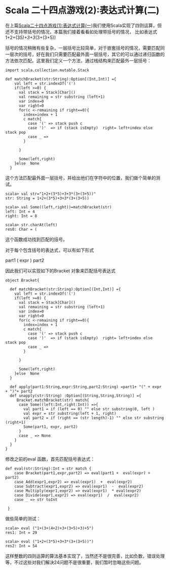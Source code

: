 # Scala 二十四点游戏(2):表达式计算(二)
在上篇[Scala二十四点游戏(1):表达式计算(一)](expression-calculating-one.md)我们使用Scala实现了四则运算，但还不支持带括号的情况，本篇我们接着看看如处理带括号的情况，
比如表达式 1+2+(3*5)+3+3*(3+(3+5))

括号的情况稍微有些复杂，一层括号比较简单，对于嵌套括号的情况，需要匹配同一层次的括号，好在我们只需要匹配最外面一层括号，其它的可以通过递归函数的方法依次匹配。这里我们定义一个方法，通过栈结构来匹配最外一层括号：
```
import scala.collection.mutable.Stack  

def matchBracket(str:String):Option[(Int,Int)] ={
    val left = str.indexOf('(')
    if(left >=0) {
      val stack = Stack[Char]()
      val remaining = str substring (left+1)
      var index=0
      var right=0
      for(c <-remaining if right==0){
        index=index + 1
        c match{
          case '(' => stack push c
          case ')'  => if (stack isEmpty)  right= left+index else stack pop
          case _ =>
        }

      }

      Some(left,right)
    }else  None
  }
```

这个方法匹配最外面一层括号，并给出他们在字符中的位置，我们做个简单的测试。
```
scala> val str="1+2+(3*5)+3+3*(3+(3+5))" 
str: String = 1+2+(3*5)+3+3*(3+(3+5))

scala> val Some((left,right))=matchBracket(str)
left: Int = 4
right: Int = 8

scala> str.charAt(left)
res0: Char = (
```
这个函数成功找到匹配的括号。

对于每个包含括号的表达式，可以有如下形式  

part1 ( expr ) part2

因此我们可以实现如下的Bracket 对象来匹配括号表达式
```
object Bracket{

  def matchBracket(str:String):Option[(Int,Int)] ={
    val left = str.indexOf('(')
    if(left >=0) {
      val stack = Stack[Char]()
      val remaining = str substring (left+1)
      var index=0
      var right=0
      for(c <-remaining if right==0){
        index=index + 1
        c match{
          case '(' => stack push c
          case ')'  => if (stack isEmpty)  right= left+index else stack pop
          case _ =>
        }

      }

      Some(left,right)
    }else  None
  }

  def apply(part1:String,expr:String,part2:String) =part1+ "(" + expr + ")"+ part2
  def unapply(str:String) :Option[(String,String,String)] ={
     Bracket.matchBracket(str) match{
      case Some((left:Int,right:Int)) =>{
        val part1 = if (left == 0) "" else str substring(0, left )
        val expr = str substring(left + 1, right)
        val part2 = if (right == (str length)-1) "" else str substring (right+1)
        Some(part1, expr, part2)
      }
      case _ => None
    }
  }
}
```
修改之前的eval 函数，首先匹配括号表达式：
```
def eval(str:String):Int = str match {
    case Bracket(part1,expr,part2) => eval(part1 +  eval(expr) + part2)
    case Add(expr1,expr2) => eval(expr1)  +  eval(expr2)
    case Subtract(expr1,expr2) => eval(expr1)  -  eval(expr2)
    case Multiply(expr1,expr2) => eval(expr1)  * eval(expr2)
    case Divide(expr1,expr2) => eval(expr1)  /  eval(expr2)
    case _ => str toInt

 }
```
做些简单的测试：
```
scala> eval ("1+(3+(4+2)+3+(3+5)+3)+5")
res1: Int = 29

scala> eval ("1+2+(3*5)+3+3*(3+(3+5))")
res2: Int = 54
```
这样整数的四则运算的算法基本实现了，当然还不是很完善，比如负数，错误处理等，不过这些对我们解决24问题不是很重要，我们暂时忽略这些问题。